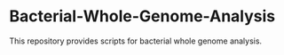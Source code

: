 # Bacterial-Whole-Genome-Analysis
This repository provides scripts for bacterial whole genome analysis.
